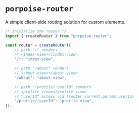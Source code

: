 # `porpoise-router`

A simple client-side routing solution for custom elements.

```js
/* Initialize the router */
import { createRouter } from "porpoise-router";

const router = createRouter({
    // path "/" renders 
    // <index-view></index-view>
    "/": "index-view", 

    // path "/about" renders 
    // <about-view></about-view>
    "/about": "about-view", 

    // path "/profile/:userId" renders 
    // <profile-view></profile-view>
    // "userId" access via (router.current.params.userId)
    "/profile/:userId": "profile-view",
});
```

